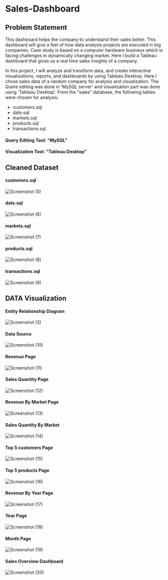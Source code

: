 
# Sales-Dashboard


## Problem Statement

This dashboard helps the company to understand their sales better. This dashboard will give a feel of how data analysis projects are executed in big companies. Case study is based on a computer hardware business which is facing challenges in dynamically changing market. Here I build a Tableau dashboard that gives us a real time sales insights of a company.

In this project, I will analyze and transform data, and create interactive visualizations, reports, and dashboards by using Tableau Desktop.
Here I chose sales data of a random company for analysis and visualization. The Quere editing was done in 'MySQL server' and visualization part was done using 'Tableau Desktop'.
From the "sales" database, the following tables were chosen for analysis:

- customers.sql 
- date.sql
- markets.sql
- products.sql
- transactions.sql

#### Query Editing Tool: "MySQL"
#### Visualization Tool: "Tableau Desktop"

## Cleaned Dataset

#### customers.sql
![Screenshot (5)](https://github.com/artisingh002/Test/assets/144256381/4bea2688-0520-42dd-85d0-87c0a0d369a1)

#### date.sql
![Screenshot (6)](https://github.com/artisingh002/Test/assets/144256381/8726938c-dfb3-40d9-b00f-c3f9c05a2960)

#### markets.sql
![Screenshot (7)](https://github.com/artisingh002/Test/assets/144256381/a9ccc9d2-f566-46d6-802e-7a9e1562c310)

#### products.sql
![Screenshot (8)](https://github.com/artisingh002/Test/assets/144256381/5e84ed23-c080-464b-b415-26b226d8e530)

#### transactions.sql
![Screenshot (9)](https://github.com/artisingh002/Test/assets/144256381/fbb0d74e-d54b-4f37-b5ed-7a812d13e24d)


## DATA Visualization

#### Entity Relationship Diagram 

![Screenshot (3)](https://github.com/artisingh002/Tablaeu_project/assets/144256381/411a441f-ee8a-443f-8001-fa7d61de3660) 

#### Data Source

![Screenshot (10)](https://github.com/artisingh002/Tablaeu_project/assets/144256381/a7474c02-43b8-4d25-bd43-e3c769d44985)

#### Revenue Page

![Screenshot (11)](https://github.com/artisingh002/Tablaeu_project/assets/144256381/0f619201-9165-4656-ac0b-3b57781d9a1b)

#### Sales Quantity Page

![Screenshot (12)](https://github.com/artisingh002/Tablaeu_project/assets/144256381/af968c26-830b-461b-a0ff-edc8a28bea3a)

#### Revenue By Market Page

![Screenshot (13)](https://github.com/artisingh002/Tablaeu_project/assets/144256381/02a8c65c-4fb9-40f7-84c6-29d5aac18e85)

#### Sales Quantity By Market

![Screenshot (14)](https://github.com/artisingh002/Tablaeu_project/assets/144256381/57c12378-c129-434e-af37-dd507ba80d14)

#### Top 5 customers Page

![Screenshot (15)](https://github.com/artisingh002/Tablaeu_project/assets/144256381/328a203a-ebed-46d8-88a9-beaed66fa0c3)

#### Top 5 products Page

![Screenshot (16)](https://github.com/artisingh002/Tablaeu_project/assets/144256381/e84205e2-daef-4498-ad1d-b4efecccf2c2)

#### Revenue By Year Page

![Screenshot (17)](https://github.com/artisingh002/Tablaeu_project/assets/144256381/499fef8a-79a1-4403-a30b-f8a9a1387e27)

#### Year Page

![Screenshot (18)](https://github.com/artisingh002/Tablaeu_project/assets/144256381/3eafa16a-a464-4930-a136-aaba0c5ca996)

#### Month Page

![Screenshot (19)](https://github.com/artisingh002/Tablaeu_project/assets/144256381/3662f049-aa52-4eb9-bc4f-40181382a435)


#### Sales Overview Dashboard

![Screenshot (20)](https://github.com/artisingh002/Tablaeu_project/assets/144256381/23539aa2-17f5-4927-9db8-a50d21cf6757)



  
  





        


